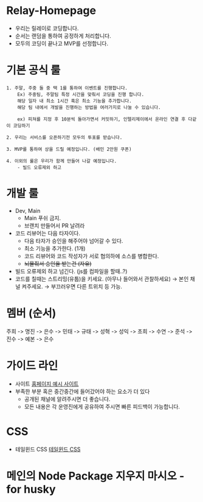 # Relay-Homepage
- 우리는 릴레이로 코딩합니다.
- 순서는 랜덤을 통하여 공정하게 처리합니다.
- 모두의 코딩이 끝나고 MVP를 선정합니다.

# 기본 공식 룰
```
1. 주말, 주중 둘 중 택 1를 통하여 이벤트를 진행합니다.
	Ex) 주중팀, 주말팀 특정 시간을 맞춰서 코딩을 진행 합니다.
	해당 일자 내 최소 1시간 혹은 최소 기능을 추가합니다.
	해당 팀 내에서 개발을 진행하는 방법을 여러가지로 나눌 수 있습니다.

	ex) 피쳐를 지정 후 10분씩 돌아가면서 커밋하기, 인텔리제이에서 온라인 연결 후 다같이 코딩하기

2. 우리는 서비스를 오픈하기전 모두의 투표를 받습니다.

3. MVP를 통하여 상을 드릴 예정입니다. (배민 2만원 쿠폰)

4. 이외의 룰은 우리가 함께 만들어 나갈 예정입니다.
	- 빌드 오류제외 하고
```

# 개발 룰

- Dev, Main
    - Main 푸쉬 금지.
    - 브랜치 만들어서 PR 날려라
- 코드 리뷰어는 다음 타자이다.
    - 다음 타자가 승인을 해주어야 넘어갈 수 있다.
    - 최소 기능을 추가한다. (1개)
    - 코드 리뷰어와 코드 작성자가 서로 협의하에 소스를 병합한다.
    - ~~뇌물줘서 승인을 받는건 (자유)~~
- 빌드 오류제외 하고 넘긴다. (js를 컴파일을 할때..?)
- 코드를 칠때는 스트리밍(유툽)을 키세요.
(아무나 들어와서 관찰하세요)
→ 본인 채널 켜주세요.
→ 부끄러우면 다른 트위치 등 가능.


# 멤버 (순서)
주희 -> 명진 -> 은수 -> 민태 -> 규태 -> 성혁 -> 성익 -> 초희 -> 수연 -> 준석 -> 진수 -> 예본 -> 은수

# 가이드 라인

- 사이트
[홈페이지 예시 사이트](https://sites.google.com/view/ausg-4th/)
- 부족한 부분 혹은 중간중간에 들어갔어야 하는 요소가 더 있다
    - 공개된 채널에 알려주시면 더 좋습니다.
    - 모든 내용은 각 운영진에게 공유하여 주시면 빠른 피드백이 가능합니다.

# CSS

- 테일윈드 CSS
    [테일윈드 CSS](https://tailwindcss.com/)

# 메인의 Node Package 지우지 마시오 - for husky
